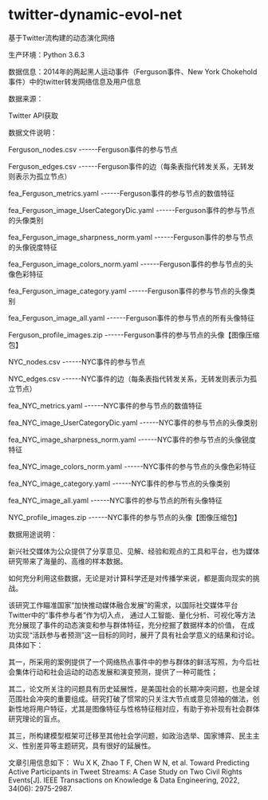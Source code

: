 # twitter-dynamic-evol-net

基于Twitter流构建的动态演化网络  
  
生产环境：Python 3.6.3  



数据信息：2014年的两起黑人运动事件（Ferguson事件、New York Chokehold事件）中的twitter转发网络信息及用户信息



数据来源：

Twitter API获取



数据文件说明：

Ferguson_nodes.csv   						------Ferguson事件的参与节点

Ferguson_edges.csv   						------Ferguson事件的边（每条表指代转发关系，无转发则表示为孤立节点）

fea_Ferguson_metrics.yaml					------Ferguson事件的参与节点的数值特征

fea_Ferguson_image_UserCategoryDic.yaml		------Ferguson事件的参与节点的头像类别

fea_Ferguson_image_sharpness_norm.yaml		------Ferguson事件的参与节点的头像锐度特征

fea_Ferguson_image_colors_norm.yaml			------Ferguson事件的参与节点的头像色彩特征

fea_Ferguson_image_category.yaml			------Ferguson事件的参与节点的头像类别	

fea_Ferguson_image_all.yaml					------Ferguson事件的参与节点的所有头像特征

Ferguson_profile_images.zip					------Ferguson事件的参与节点的头像【图像压缩包】

NYC_nodes.csv   							       ------NYC事件的参与节点

NYC_edges.csv   							       ------NYC事件的边（每条表指代转发关系，无转发则表示为孤立节点）

fea_NYC_metrics.yaml						      ------NYC事件的参与节点的数值特征

fea_NYC_image_UserCategoryDic.yaml			------NYC事件的参与节点的头像类别

fea_NYC_image_sharpness_norm.yaml			------NYC事件的参与节点的头像锐度特征

fea_NYC_image_colors_norm.yaml				------NYC事件的参与节点的头像色彩特征

fea_NYC_image_category.yaml				  	------NYC事件的参与节点的头像类别	

fea_NYC_image_all.yaml				  		------NYC事件的参与节点的所有头像特征

NYC_profile_images.zip					  	------NYC事件的参与节点的头像【图像压缩包】



数据用途说明：

新兴社交媒体为公众提供了分享意见、见解、经验和观点的工具和平台，也为媒体研究带来了海量的、高维的样本数据。

如何充分利用这些数据，无论是对计算科学还是对传播学来说，都是面向现实的挑战。

该研究工作瞄准国家“加快推动媒体融合发展”的需求，以国际社交媒体平台Twitter中的“事件参与者”作为切入点，
通过人工智能、量化分析、可视化等方法充分展现了事件的动态演变和参与群体特征，充分挖掘了数据样本的价值，
在成功实现“活跃参与者预测”这一目标的同时，展开了具有社会学意义的结果和讨论。具体如下：

其一，所采用的案例提供了一个网络热点事件中的参与群体的鲜活写照，为今后社会集体行动和社会运动的动态发展和演变预测，提供了一种可能性；

其二，论文所关注的问题具有历史延展性，是美国社会的长期冲突问题，也是全球范围社会冲突的重要组成。研究打破了惯常的只关注大节点或意见领袖的做法，创新性地将用户特征，尤其是图像特征与性格特征相对应，有助于弥补现有社会群体研究理论的盲点。

其三，所构建模型框架可迁移至其他社会学问题，如政治选举、国家博弈、民主主义、性别差异等主题研究，具有很好的延展性。



文章引用信息如下：
Wu X K, Zhao T F, Chen W N, et al. Toward Predicting Active Participants in Tweet Streams: A Case Study on Two Civil Rights Events[J]. IEEE Transactions on Knowledge & Data Engineering, 2022, 34(06): 2975-2987.


